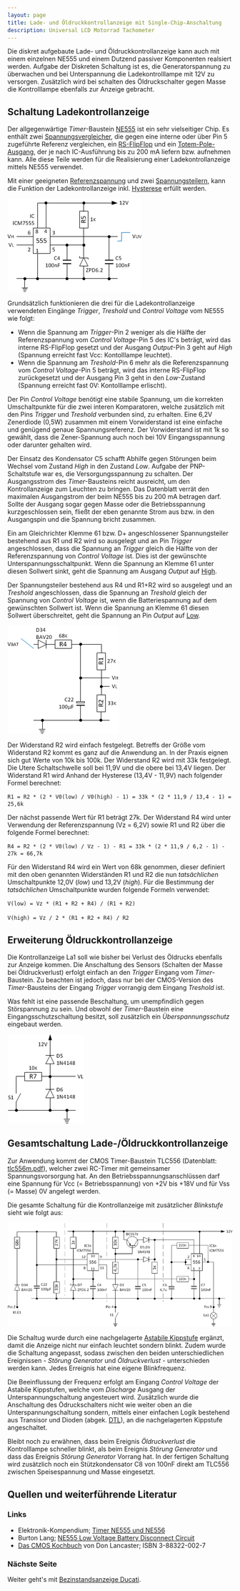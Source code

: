 ```yaml
---
layout: page
title: Lade- und Öldruckkontrollanzeige mit Single-Chip-Anschaltung
description: Universal LCD Motorrad Tachometer
---
```


Die diskret aufgebaute Lade- und Öldruckkontrollanzeige kann auch mit einem einzelnen NE555 und einem Dutzend passiver Komponenten realsiert werden. Aufgabe der Diskreten Schaltung ist es, die Generatorspannung zu überwachen und bei Unterspannung die Ladekontrolllampe mit 12V zu versorgen. Zusätzlich wird bei schalten des Öldruckschalter gegen Masse die Kontrolllampe ebenfalls zur Anzeige gebracht. 

## Schaltung Ladekontrollanzeige
Der allgegenwärtige _Timer_-Baustein [NE555](http://de.wikipedia.org/wiki/NE555) ist ein sehr vielseitiger Chip. Es enthält zwei [Spannungsvergleicher](http://de.wikipedia.org/wiki/Komparator_(Analogtechnik)), die gegen eine interne oder über Pin 5 zugeführte Referenz vergleichen, ein [RS-FlipFlop](http://de.wikipedia.org/wiki/Flipflop#RS-Flipflop) und ein [Totem-Pole-Ausgang](http://de.wikipedia.org/wiki/Totem-Pole-Ausgang), der je nach IC-Ausführung bis zu 200 mA liefern bzw. aufnehmen kann. Alle diese Teile werden für die Realisierung einer Ladekontrollanzeige mittels NE555 verwendet.

Mit einer geeigneten [Referenzspannung](https://de.wikipedia.org/wiki/Referenzspannungsquelle) und zwei [Spannungsteilern](http://de.wikipedia.org/wiki/Spannungsteiler), kann die Funktion der Ladekontrollanzeige inkl. [Hysterese](http://de.wikipedia.org/wiki/Schmitt-Trigger) erfüllt werden. 

![Kontrollanzeige NE555 Abb.1](../images/Kontrollanzeige_mit_555_1.png)

Grundsätzlich funktionieren die drei für die Ladekontrollanzeige verwendeten Eingänge _Trigger_, _Treshold_ und _Control Voltage_ vom NE555 wie folgt:
- Wenn die Spannung am _Trigger_-Pin 2 weniger als die Hälfte der Referenzspannung vom _Control Voltage_-Pin 5 des IC's beträgt, wird das interne RS-FlipFlop gesetzt und der Ausgang _Output_-Pin 3 geht auf _High_ (Spannung erreicht fast Vcc: Kontolllampe leuchtet).
- Wenn die Spannung am _Treshold_-Pin 6 mehr als die Referenzspannung vom _Control Voltage_-Pin 5 beträgt, wird das interne RS-FlipFlop zurückgesetzt und der Ausgang Pin 3 geht in den _Low_-Zustand (Spannung erreicht fast 0V: Kontolllampe erlischt).

Der Pin _Control Voltage_ benötigt eine stabile Spannung, um die korrekten Umschaltpunkte für die zwei interen Komparatoren, welche zusätzlich mit den Pins _Trigger_ und _Treshold_ verbunden sind, zu erhalten. Eine 6,2V Zenerdiode (0,5W) zusammen mit einem Vorwiderstand ist eine einfache und genügend genaue Spannungsreferenz. Der Vorwiderstand ist mit 1k so gewählt, dass die Zener-Spannung auch noch bei 10V Eingangsspannung oder darunter gehalten wird.

Der Einsatz des Kondensator C5 schafft Abhilfe gegen Störungen beim Wechsel vom Zustand _High_ in den Zustand _Low_. Aufgabe der PNP-Schaltstufe war es, die Versorgungsspannung zu schalten. Der Ausgangsstrom des _Timer_-Bausteins reicht ausreicht, um den Kontrollanzeige zum Leuchten zu bringen. Das Datenblatt verrät den maximalen Ausgangstrom der beim NE555 bis zu 200 mA betragen darf. Sollte der Ausgang sogar gegen Masse oder die Betriebsspannung kurzgeschlossen sein, fließt der eben genannte Strom aus bzw. in den Ausgangspin und die Spannung bricht zusammen.

Ein am Gleichrichter Klemme 61 bzw. D+ angeschlossener Spannungsteiler bestehend aus R1 und R2 wird so ausgelegt und an Pin _Trigger_ angeschlossen, dass die Spannung an _Trigger_ gleich die Hälfte von der Referenzspannung von _Control Voltage_ ist. Dies ist der gewünschte Unterspannungsschaltpunkt. Wenn die Spannung an Klemme 61 unter diesen Sollwert sinkt, geht die Spannung am Ausgang _Output_ auf [High](http://de.wikipedia.org/wiki/Logikpegel).

Der Spannungsteiler bestehend aus R4 und R1+R2 wird so ausgelegt und an _Treshold_ angeschlossen, dass die Spannung an _Treshold_ gleich der Spannung von _Control Voltage_ ist, wenn die Batteriespannung auf dem gewünschten Sollwert ist. Wenn die Spannung an Klemme 61 diesen Sollwert überschreitet, geht die Spannung an Pin  _Output_ auf [Low](http://de.wikipedia.org/wiki/Logikpegel).

![Kontrollanzeige NE555 Abb.2](../images/Kontrollanzeige_mit_555_2.png)

Der Widerstand R2 wird einfach festgelegt. Betreffs der Größe vom Widerstand R2 kommt es ganz auf die Anwendung an. In der Praxis eignen sich gut Werte von 10k bis 100k. Der Widerstand R2 wird mit 33k festgelegt. Die Utere Schaltschwelle soll bei 11,9V und die obere bei 13,4V liegen. Der Widerstand R1 wird Anhand der Hysterese (13,4V - 11,9V) nach folgender Formel berechnet:

```
R1 = R2 * (2 * V0(low) / V0(high) - 1) = 33k * (2 * 11,9 / 13,4 - 1) = 25,6k
```

Der nächst passende Wert für R1 beträgt 27k. Der Widerstand R4 wird unter Verwendung der Referenzspannung (Vz = 6,2V) sowie R1 und R2 über die folgende Formel berechnet:

```
R4 = R2 * (2 * V0(low) / Vz - 1) - R1 = 33k * (2 * 11,9 / 6,2 - 1) - 27k = 66,7k
```

Für den Widerstand R4 wird ein Wert von 68k genommen, dieser definiert mit den oben genannten Widerständen R1 und R2 die nun _tatsächlichen_ Umschaltpunkte 12,0V (_low_) und 13,2V (_high_). Für die Bestimmung der _tatsächlichen_ Umschaltpunkte wurden folgende Formeln verwendet:

```
V(low) = Vz * (R1 + R2 + R4) / (R1 + R2)

V(high) = Vz / 2 * (R1 + R2 + R4) / R2
```

## Erweiterung Öldruckkontrollanzeige
Die Kontrollanzeige La1 soll wie bisher bei Verlust des Öldrucks ebenfalls zur Anzeige kommen. Die Anschaltung des Sensors (Schalten der Masse bei Öldruckverlust) erfolgt einfach an den _Trigger_ Eingang vom _Timer_-Baustein. Zu beachten ist jedoch, dass nur bei der CMOS-Version des _Timer_-Bausteins der Eingang _Trigger_ vorrangig dem Eingang _Treshold_ ist.

Was fehlt ist eine passende Beschaltung, um unempfindlich gegen Störspannung zu sein. Und obwohl der _Timer_-Baustein eine Eingangsschutzschaltung besitzt, soll zusätzlich ein _Überspannungsschutz_ eingebaut werden. 

![Kontrollanzeige NE555 Abb.3](../images/Kontrollanzeige_mit_555_3.png)

## Gesamtschaltung Lade-/Öldruckkontrollanzeige
Zur Anwendung kommt der CMOS Timer-Baustein TLC556 (Datenblatt: [tlc556m.pdf](http://www.ti.com/lit/gpn/tlc556m)), welcher zwei RC-Timer mit gemeinsamer Spannungsvorsorgung hat. An den Betriebsspannungsanschlüssen darf eine Spannung für Vcc (= Betriebsspannung) von +2V bis +18V und für Vss (= Masse) 0V angelegt werden.

Die gesamte Schaltung für die Kontrollanzeige mit zusätzlicher _Blinkstufe_ sieht wie folgt aus:

![Kontrollanzeige (CMOS TLC556)](../images/Kontrollanzeige_556.png)

Die Schaltug wurde durch eine nachgelagerte [Astabile Kippstufe](http://de.wikipedia.org/wiki/Multivibrator#Astabiler_Multivibrator_mit_NE555) ergänzt, damit die Anzeige nicht nur einfach leuchtet sondern blinkt. Zudem wurde die Schaltung angepasst, sodass zwischen den beiden unterschiedlichen Ereignissen - _Störung Generator_ und _Öldruckverlust_ - unterschieden werden kann. Jedes Erreignis hat eine eigene Blinkfrequenz.

Die Beeinflussung der Frequenz erfolgt am Eingang _Control Voltage_ der Astabile Kippstufen, welche vom _Discharge_ Ausgang der Unterspannungschaltung angesteuert wird. Zusätzlich wurde die Anschaltung des Ödruckschalters nicht wie weiter oben an die Unterspannungschaltung sondern, mittels einer einfachen Logik bestehend aus Transisor und Dioden (abgek. [DTL](http://de.wikipedia.org/wiki/Diode-Transistor-Logik)), an die nachgelagerten Kippstufe angeschaltet. 

Bleibt noch zu erwähnen, dass beim Ereignis _Öldruckverlust_ die Kontrolllampe schneller blinkt, als beim Ereignis _Störung Generator_ und dass das Ereignis _Störung Generator_ Vorrang hat. In der fertigen Schaltung wird zusätzlich noch ein Stützkondensator C8 von 100nF direkt am TLC556 zwischen Speisespannung und Masse eingesetzt.

## Quellen und weiterführende Literatur

### Links
- Elektronik-Kompendium; [Timer NE555 und NE556](https://www.elektronik-kompendium.de/sites/bau/0206115.htm)
- Burton Lang; [NE555 Low Voltage Battery Disconnect Circuit](http://www.gorum.ca/lvdisc.html)
- [Das CMOS Kochbuch](https://www.amazon.de/Das-CMOS-Kochbuch-Don-Lancaster/dp/3883220027) von Don Lancaster; ISBN 3-88322-002-7

### Nächste Seite
Weiter geht's mit [Bezinstandsanzeige Ducati](benzinstandsanzeige.html).
